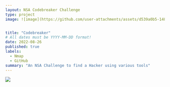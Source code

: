 ```yaml
---
layout: NSA Codebreaker Challenge
type: project
image: ![image](https://github.com/user-attachments/assets/d539a0b5-1483-47df-836e-514d91ea691b)


title: "Codebreaker"
# All dates must be YYYY-MM-DD format!
date: 2022-08-26
published: true
labels:
  - Nmap
  - GitHub
summary: "An NSA Challenge to find a Hacker using various tools"
---
```

<img class="img-fluid" src="../![image](https://github.com/user-attachments/assets/00503217-3948-4317-8ff6-46e5664ef781)
">


